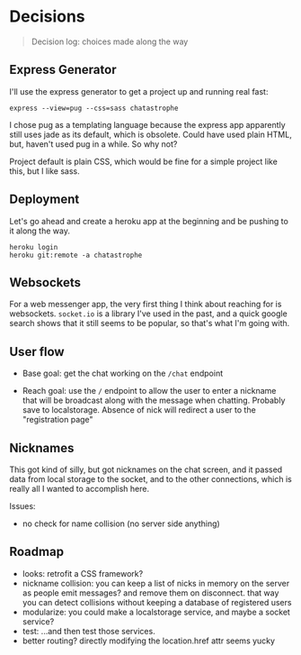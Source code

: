 # Decisions

> Decision log: choices made along the way

## Express Generator

I'll use the express generator to get a project up and running real fast:

```
express --view=pug --css=sass chatastrophe
```

I chose pug as a templating language because the express app apparently still
uses jade as its default, which is obsolete. Could have used plain HTML, but,
haven't used pug in a while. So why not?

Project default is plain CSS, which would be fine for a simple project like
this, but I like sass.

## Deployment

Let's go ahead and create a heroku app at the beginning and be pushing to it
along the way. 

```
heroku login
heroku git:remote -a chatastrophe
```

## Websockets

For a web messenger app, the very first thing I think about reaching for is
websockets. `socket.io` is a library I've used in the past, and a quick google
search shows that it still seems to be popular, so that's what I'm going with.

## User flow

- Base goal: get the chat working on the `/chat` endpoint

- Reach goal: use the `/` endpoint to allow the user to enter a nickname that
  will be broadcast along with the message when chatting. Probably save to
  localstorage. Absence of nick will redirect a user to the "registration page"

## Nicknames

This got kind of silly, but got nicknames on the chat screen, and it passed
data from local storage to the socket, and to the other connections, which is
really all I wanted to accomplish here.

Issues:

- no check for name collision (no server side anything)

## Roadmap

- looks: retrofit a CSS framework?
- nickname collision: you can keep a list of nicks in memory on the server as
  people emit messages? and remove them on disconnect. that way you can detect
  collisions without keeping a database of registered users
- modularize: you could make a localstorage service, and maybe a socket service?
- test: ...and then test those services.
- better routing? directly modifying the location.href attr seems yucky
